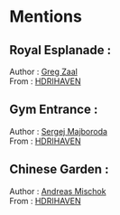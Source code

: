 # Mentions

## Royal Esplanade :
Author : [Greg Zaal](https://hdrihaven.com/hdris/?a=Greg%20Zaal)  
From : [HDRIHAVEN](https://hdrihaven.com/)


## Gym Entrance :
Author : [Sergej Majboroda](https://hdrihaven.com/hdris/?a=Sergej%20Majboroda)  
From : [HDRIHAVEN](https://hdrihaven.com/)  

## Chinese Garden :
Author : [Andreas Mischok](https://hdrihaven.com/hdris/?a=Andreas%20Mischok)  
From : [HDRIHAVEN](https://hdrihaven.com/)

